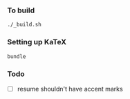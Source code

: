 ### To build

```
./_build.sh
```

### Setting up KaTeX

```
bundle
```

### Todo
- [ ] resume shouldn't have accent marks
